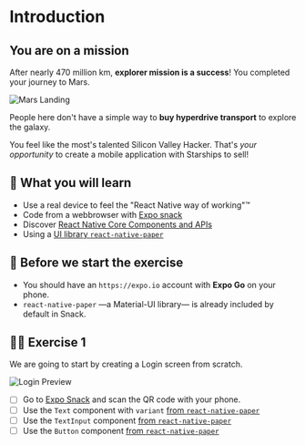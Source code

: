 # Introduction

## You are on a mission

After nearly 470 million km, **explorer mission is a success**!
You completed your journey to Mars.

![Mars Landing](https://media.giphy.com/media/BWdgfiUZ0f6isJnABJ/giphy.gif)

People here don't have a simple way to **buy hyperdrive transport** to explore the galaxy.

You feel like the most's talented Silicon Valley Hacker. That's _your opportunity_ to create a mobile application with Starships to sell!

## 📡 What you will learn

- Use a real device to feel the "React Native way of working"™️
- Code from a webbrowser with [Expo snack](https://snack.expo.io)
- Discover [React Native Core Components and APIs](https://reactnative.dev/docs/components-and-apis)
- Using a [UI library `react-native-paper`](https://callstack.github.io/react-native-paper/)

## 👾 Before we start the exercise

- You should have an `https://expo.io` account with **Expo Go** on your phone.
- `react-native-paper` —a Material-UI library— is already included by default in Snack.

## 👩‍🚀 Exercise 1

We are going to start by creating a Login screen from scratch.

![Login Preview](https://raw.githubusercontent.com/flexbox/react-native-workshop/main/challenges/foundation/login.png)

- [ ] Go to [Expo Snack](https://snack.expo.io) and scan the QR code with your phone.
- [ ] Use the `Text` component with `variant` [from `react-native-paper`](https://callstack.github.io/react-native-paper/text.html)
- [ ] Use the `TextInput` component [from `react-native-paper`](https://callstack.github.io/react-native-paper/text-input.html)
- [ ] Use the `Button` component [from `react-native-paper`](https://callstack.github.io/react-native-paper/button.html)

